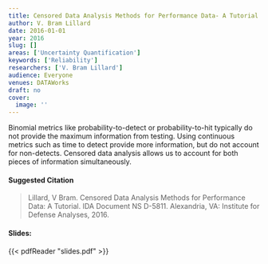 ```yaml
---
title: Censored Data Analysis Methods for Performance Data- A Tutorial
author: V. Bram Lillard
date: 2016-01-01
year: 2016
slug: []
areas: ['Uncertainty Quantification']
keywords: ['Reliability']
researchers: ['V. Bram Lillard']
audience: Everyone
venues: DATAWorks
draft: no
cover:
  image: ''
---
```




Binomial metrics like probability-to-detect or probability-to-hit typically do not provide the maximum information from testing. Using continuous metrics such as time to detect provide more information, but do not account for non-detects. Censored data analysis allows us to account for both pieces of information simultaneously.

#### Suggested Citation
> Lillard, V Bram. Censored Data Analysis Methods for Performance Data: A Tutorial. IDA Document NS D-5811. Alexandria, VA: Institute for Defense Analyses, 2016.

#### Slides: 
{{< pdfReader "slides.pdf" >}}




